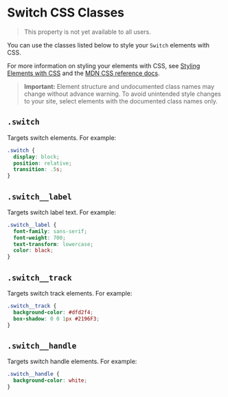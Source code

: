 <!-- This article was published using the Doc Push single-sourcing tool. Any changes to this article MUST be made in the source file. Find it at www.github.com/wix-private/velo-docs.-->

# Switch CSS Classes

> This property is not yet available to all users.

You can use the classes listed below
to style your `Switch` elements with CSS.

For more information on styling your elements with CSS, see
[Styling Elements with CSS]($w/styling-elements-with-css) and the
[MDN CSS reference docs](https://developer.mozilla.org/en-US/docs/Learn/CSS).

<blockquote class="important">

__Important:__
Element structure and undocumented class names
may change without advance warning.
To avoid unintended style changes to your site,
select elements with the documented class names only.

</blockquote>

## `.switch`

Targets switch elements.
For example:

```css
.switch {
  display: block;
  position: relative;
  transition: .5s;
}
```

## `.switch__label`

Targets switch label text.
For example:

```css
.switch__label {
  font-family: sans-serif;
  font-weight: 700;
  text-transform: lowercase;
  color: black;
}
```

## `.switch__track`

Targets switch track elements.
For example:

```css
.switch__track {
  background-color: #dfd2f4;
  box-shadow: 0 0 1px #2196F3;
}
```

## `.switch__handle`

Targets switch handle elements.
For example:

```css
.switch__handle {
  background-color: white;
}
```
